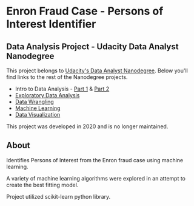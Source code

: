 # Enron Fraud Case - Persons of Interest Identifier

## Data Analysis Project - Udacity Data Analyst Nanodegree

This project belongs to [Udacity's Data Analyst Nanodegree](https://www.udacity.com/course/data-analyst-nanodegree--nd002). Below you'll find links to the rest of the Nanodegree projects.

- Intro to Data Analysis - [Part 1](https://github.com/j-smith3/Investigating_TMDb_Dataset) & [Part 2](https://github.com/j-smith3/Test_A_Perceptual_Phenomenon)
- [Exploratory Data Analysis](https://github.com/j-smith3/White-Wine-EDA)
- [Data Wrangling](https://github.com/j-smith3/OpenStreetMap-Saginaw-TX)
- [Machine Learning](https://github.com/j-smith3/Enron_Fraud_Detection)
- [Data Visualization](https://github.com/j-smith3/Baseball-EDA-Visualization)

This project was developed in 2020 and is no longer maintained.

## About

Identifies Persons of Interest from the Enron fraud case using machine learning. 

A variety of machine learning algorithms were explored in an attempt to create the best fitting model. 

Project utilized scikit-learn python library.
